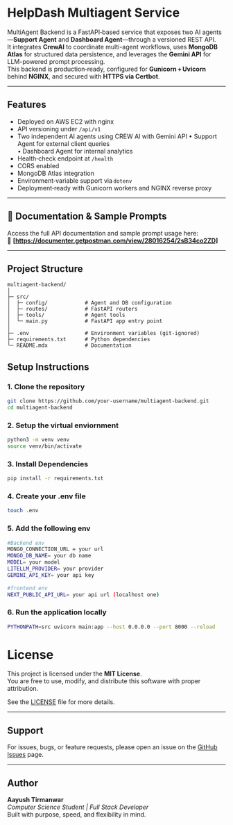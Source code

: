 
# HelpDash Multiagent Service

MultiAgent Backend is a FastAPI‑based service that exposes two AI agents—**Support Agent** and **Dashboard Agent**—through a versioned REST API.  
It integrates **CrewAI** to coordinate multi-agent workflows, uses **MongoDB Atlas** for structured data persistence, and leverages the **Gemini API** for LLM-powered prompt processing.  
This backend is production‑ready, configured for **Gunicorn + Uvicorn** behind **NGINX**, and secured with **HTTPS via Certbot**.


---

## Features
- Deployed on AWS EC2 with nginx 
- API versioning under `/api/v1`
- Two independent AI agents using CREW AI with Gemini API 
  • Support Agent for external client queries  
  • Dashboard Agent for internal analytics  
- Health‑check endpoint at `/health`
- CORS enabled
- MongoDB Atlas integration
- Environment‑variable support via `dotenv`
- Deployment‑ready with Gunicorn workers and NGINX reverse proxy

---

## 📄 Documentation & Sample Prompts

Access the full API documentation and sample prompt usage here:  
🔗 **[https://documenter.getpostman.com/view/28016254/2sB34co2ZD]**  

---

## Project Structure

```text
multiagent-backend/
│
├─ src/
│  ├─ config/            # Agent and DB configuration
│  ├─ routes/            # FastAPI routers
│  ├─ tools/             # Agent tools
│  └─ main.py            # FastAPI app entry point
│
├─ .env                  # Environment variables (git‑ignored)
├─ requirements.txt      # Python dependencies
└─ README.mdx            # Documentation
```
## Setup Instructions

### 1. Clone the repository
```bash
git clone https://github.com/your-username/multiagent-backend.git
cd multiagent-backend
```
### 2. Setup the virtual enviornment 
```bash
python3 -m venv venv
source venv/bin/activate
```
### 3. Install Dependencies
```bash
pip install -r requirements.txt
```
### 4. Create your .env file
```bash
touch .env
```
### 5. Add the following env 
```bash
#Backend env 
MONGO_CONNECTION_URL = your url
MONGO_DB_NAME= your db name
MODEL= your model 
LITELLM_PROVIDER= your provider
GEMINI_API_KEY= your api key
 
#frontend env
NEXT_PUBLIC_API_URL= your api url (localhost one)

```
### 6. Run the application locally 
```bash
PYTHONPATH=src uvicorn main:app --host 0.0.0.0 --port 8000 --reload
```

# License

This project is licensed under the **MIT License**.  
You are free to use, modify, and distribute this software with proper attribution.

See the [LICENSE](./LICENSE) file for more details.

---

## Support

For issues, bugs, or feature requests, please open an issue on the [GitHub Issues](https://github.com/Tiru-99/HelpDash/issues) page.

---

## Author

**Aayush Tirmanwar**  
_Computer Science Student | Full Stack Developer_  
Built with purpose, speed, and flexibility in mind.



